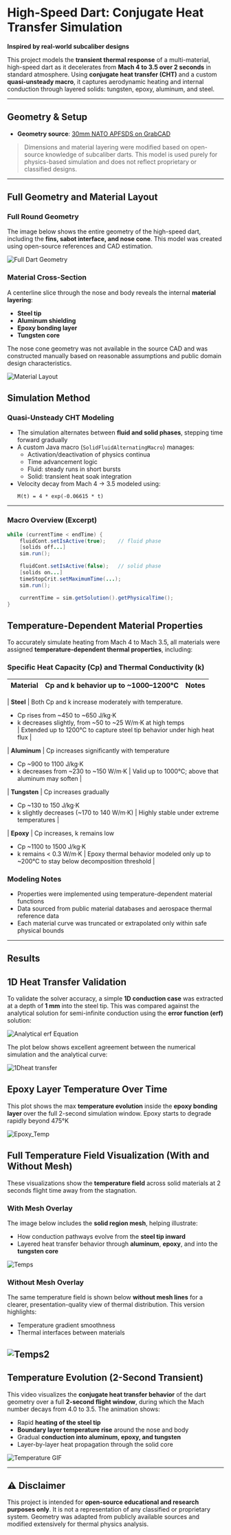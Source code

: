 # High-Speed Dart: Conjugate Heat Transfer Simulation
**Inspired by real-world subcaliber designs**

This project models the **transient thermal response** of a multi-material, high-speed dart as it decelerates from **Mach 4 to 3.5 over 2 seconds** in standard atmosphere. Using **conjugate heat transfer (CHT)** and a custom **quasi-unsteady macro**, it captures aerodynamic heating and internal conduction through layered solids: tungsten, epoxy, aluminum, and steel.

---

## Geometry & Setup
 
- **Geometry source**: [30mm NATO APFSDS on GrabCAD](https://grabcad.com/library/30mm-nato-apfsds-1)  
> Dimensions and material layering were modified based on open-source knowledge of subcaliber darts. This model is used purely for physics-based simulation and does not reflect proprietary or classified designs.

---

## Full Geometry and Material Layout

### Full Round Geometry
The image below shows the entire geometry of the high-speed dart, including the **fins, sabot interface, and nose cone**. This model was created using open-source references and CAD estimation.

![Full Dart Geometry](HighSpeed%20DartFullGeometry.png)

### Material Cross-Section
A centerline slice through the nose and body reveals the internal **material layering**:
- **Steel tip**
- **Aluminum shielding**
- **Epoxy bonding layer**
- **Tungsten core**

The nose cone geometry was not available in the source CAD and was constructed manually based on reasonable assumptions and public domain design characteristics.

![Material Layout](Materials.png)

## Simulation Method

### Quasi-Unsteady CHT Modeling

- The simulation alternates between **fluid and solid phases**, stepping time forward gradually
- A custom Java macro (`SolidFluidAlternatingMacro`) manages:
  - Activation/deactivation of physics continua
  - Time advancement logic
  - Fluid: steady runs in short bursts
  - Solid: transient heat soak integration  
- Velocity decay from Mach 4 → 3.5 modeled using:  
  ```
  M(t) = 4 * exp(-0.06615 * t)
  ```

---

### Macro Overview (Excerpt)
```java
while (currentTime < endTime) {
    fluidCont.setIsActive(true);    // fluid phase
    [solids off...]
    sim.run();

    fluidCont.setIsActive(false);   // solid phase
    [solids on...]
    timeStopCrit.setMaximumTime(...);
    sim.run();

    currentTime = sim.getSolution().getPhysicalTime();
}
```
## Temperature-Dependent Material Properties

To accurately simulate heating from Mach 4 to Mach 3.5, all materials were assigned **temperature-dependent thermal properties**, including:

### Specific Heat Capacity (Cp) and Thermal Conductivity (k)

| Material   | Cp and k behavior up to ~1000–1200°C | Notes |
|------------|--------------------------------------|-------|


| **Steel**  | Both Cp and k increase moderately with temperature.  
- Cp rises from ~450 to ~650 J/kg·K  
- k decreases slightly, from ~50 to ~25 W/m·K at high temps  
| Extended up to 1200°C to capture steel tip behavior under high heat flux |

| **Aluminum** | Cp increases significantly with temperature  
- Cp ~900 to 1100 J/kg·K  
- k decreases from ~230 to ~150 W/m·K | Valid up to 1000°C; above that aluminum may soften |

| **Tungsten** | Cp increases gradually  
- Cp ~130 to 150 J/kg·K  
- k slightly decreases (~170 to 140 W/m·K) | Highly stable under extreme temperatures |

| **Epoxy** | Cp increases, k remains low  
- Cp ~1100 to 1500 J/kg·K  
- k remains < 0.3 W/m·K | Epoxy thermal behavior modeled only up to ~200°C to stay below decomposition threshold |

### Modeling Notes
- Properties were implemented using temperature-dependent material functions
- Data sourced from public material databases and aerospace thermal reference data
- Each material curve was truncated or extrapolated only within safe physical bounds

---

## Results

## 1D Heat Transfer Validation

To validate the solver accuracy, a simple **1D conduction case** was extracted at a depth of **1 mm** into the steel tip. This was compared against the analytical solution for semi-infinite conduction using the **error function (erf)** solution:

![Analytical erf Equation](ErfEq.png)

The plot below shows excellent agreement between the numerical simulation and the analytical curve:

![1Dheat transfer](1Dheat%20transfer.png)
## Epoxy Layer Temperature Over Time

This plot shows the max **temperature evolution** inside the **epoxy bonding layer** over the full 2-second simulation window. Epoxy starts to degrade rapidly beyond 475°K

![Epoxy_Temp](Epoxy_Temp.png)


## Full Temperature Field Visualization (With and Without Mesh)

These visualizations show the **temperature field** across solid materials at 2 seconds flight time away from the stagnation.

### With Mesh Overlay
The image below includes the **solid region mesh**, helping illustrate:
- How conduction pathways evolve from the **steel tip inward**
- Layered heat transfer behavior through **aluminum**, **epoxy**, and into the **tungsten core**

![Temps](Temps.png)

### Without Mesh Overlay
The same temperature field is shown below **without mesh lines** for a clearer, presentation-quality view of thermal distribution. This version highlights:
- Temperature gradient smoothness
- Thermal interfaces between materials

![Temps2](Temps2.png)
---

## Temperature Evolution (2-Second Transient)

This video visualizes the **conjugate heat transfer behavior** of the dart geometry over a full **2-second flight window**, during which the Mach number decays from 4.0 to 3.5. The animation shows:

- Rapid **heating of the steel tip**
- **Boundary layer temperature rise** around the nose and body
- Gradual **conduction into aluminum, epoxy, and tungsten**
- Layer-by-layer heat propagation through the solid core

![Temperature GIF](Tempg.gif)

---

## ⚠️ Disclaimer
This project is intended for **open-source educational and research purposes only**. It is not a representation of any classified or proprietary system. Geometry was adapted from publicly available sources and modified extensively for thermal physics analysis.
